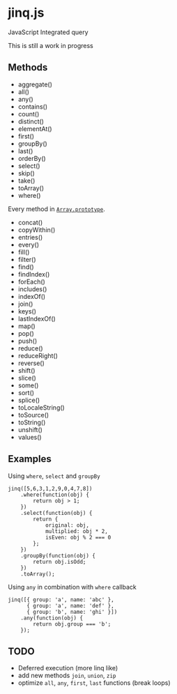 ﻿# jinq.js
JavaScript Integrated query

This is still a work in progress

## Methods

- aggregate()
- all()
- any()
- contains()
- count()
- distinct()
- elementAt()
- first()
- groupBy()
- last()
- orderBy()
- select()
- skip()
- take()
- toArray()
- where()

Every method in [`Array.prototype`](https://developer.mozilla.org/en-US/docs/Web/JavaScript/Reference/Global_Objects/Array/prototype).

- concat()
- copyWithin()
- entries()
- every()
- fill()
- filter()
- find()
- findIndex()
- forEach()
- includes()
- indexOf()
- join()
- keys()
- lastIndexOf()
- map()
- pop()
- push()
- reduce()
- reduceRight()
- reverse()
- shift()
- slice()
- some()
- sort()
- splice()
- toLocaleString()
- toSource()
- toString()
- unshift()
- values()

## Examples

Using `where`, `select` and `groupBy`

	jinq([5,6,3,1,2,9,0,4,7,8])
		.where(function(obj) {
			return obj > 1;
		})
		.select(function(obj) {
			return {
				original: obj,
				multiplied: obj * 2,
				isEven: obj % 2 === 0
			};
		})
		.groupBy(function(obj) {
			return obj.isOdd;
		})
		.toArray();

Using `any` in combination with `where` callback

	jinq([{ group: 'a', name: 'abc' },
          { group: 'a', name: 'def' },
          { group: 'b', name: 'ghi' }])
        .any(function(obj) {
            return obj.group === 'b';
        });

## TODO

- Deferred execution (more linq like)
- add new methods `join`, `union`, `zip`
- optimize `all`, `any`, `first`, `last` functions (break loops)
